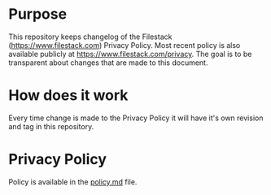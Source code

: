 # Purpose

This repository keeps changelog of the Filestack (https://www.filestack.com) Privacy Policy. Most recent policy is also available publicly at https://www.filestack.com/privacy. The goal is to be transparent about changes that are made to this document.

# How does it work

Every time change is made to the Privacy Policy it will have it's own revision and tag in this repository.

# Privacy Policy

Policy is available in the [policy.md](policy.md) file.
